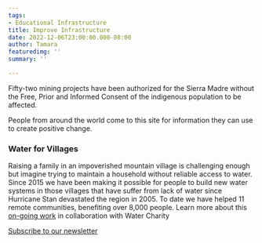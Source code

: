 ```yaml
---
tags:
- Educational Infrastructure
title: Improve Infrastructure
date: 2022-12-06T23:00:00.000-08:00
author: Tamara
featuredimg: ''
summary: ''

---
```

Fifty-two mining projects have been authorized for the Sierra Madre without the Free, Prior and Informed Consent of the indigenous population to be affected.

People from around the world come to this site for information they can use to create positive change. 

### Water for Villages

Raising a family in an impoverished mountain village is challenging enough but imagine trying to maintain a household without reliable access to water. Since 2015 we have been making it possible for people to build new water systems in those villages that have suffer from lack of water since Hurricane Stan devastated the region in 2005. To date we have helped 11 remote communities, benefiting over 8,000 people. Learn more about this [on-going work](https://web.archive.org/web/20220406045826/http://www.sextosol.org/Water_Projects.html) in collaboration with Water Charity

[Subscribe to our newsletter](https://web.archive.org/web/20220322214820/http://eepurl.com/b6CyD)